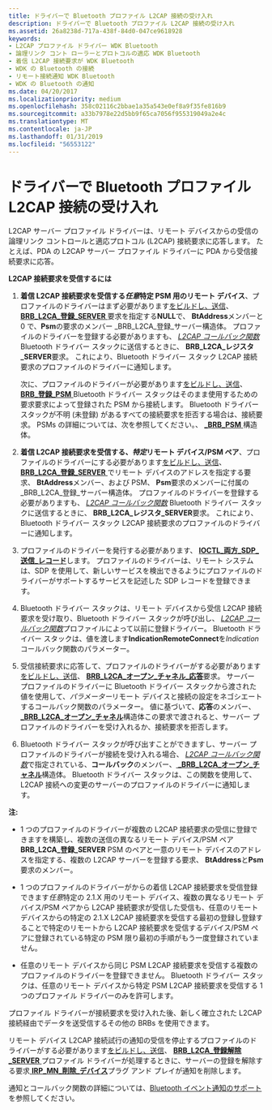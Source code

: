 ```yaml
---
title: ドライバーで Bluetooth プロファイル L2CAP 接続の受け入れ
description: ドライバーで Bluetooth プロファイル L2CAP 接続の受け入れ
ms.assetid: 26a8238d-717a-438f-84d0-047ce9618928
keywords:
- L2CAP プロファイル ドライバー WDK Bluetooth
- 論理リンク コント ローラーとプロトコルの適応 WDK Bluetooth
- 着信 L2CAP 接続要求が WDK Bluetooth
- WDK の Bluetooth の接続
- リモート接続通知 WDK Bluetooth
- WDK の Bluetooth の通知
ms.date: 04/20/2017
ms.localizationpriority: medium
ms.openlocfilehash: 358c02116c2bbae1a35a543e0ef8a9f35fe816b9
ms.sourcegitcommit: a33b7978e22d5bb9f65ca7056f955319049a2e4c
ms.translationtype: MT
ms.contentlocale: ja-JP
ms.lasthandoff: 01/31/2019
ms.locfileid: "56553122"
---
```

# <a name="accepting-l2cap-connections-in-a-bluetooth-profile-driver"></a>ドライバーで Bluetooth プロファイル L2CAP 接続の受け入れ


L2CAP サーバー プロファイル ドライバーは、リモート デバイスからの受信の論理リンク コントロールと適応プロトコル (L2CAP) 接続要求に応答します。 たとえば、PDA の L2CAP サーバー プロファイル ドライバーに PDA から受信接続要求に応答。

**L2CAP 接続要求を受信するには**

1.  **着信 L2CAP 接続要求を受信する*任意*特定 PSM 用のリモート デバイス**、プロファイルのドライバーはまず必要があります[をビルドし、送信](building-and-sending-a-brb.md)、 [ **BRB\_L2CA\_登録\_SERVER** ](https://msdn.microsoft.com/library/windows/hardware/ff536618)要求を指定する**NULL**で、 **BtAddress**メンバーと 0 で、**Psm**の要求のメンバー \_BRB\_L2CA\_登録\_サーバー構造体。 プロファイルのドライバーを登録する必要がありますも、 [ *L2CAP コールバック関数*](https://msdn.microsoft.com/library/windows/hardware/ff536755) Bluetooth ドライバー スタックに送信するときに、 **BRB\_L2CA\_レジスタ\_SERVER**要求。 これにより、Bluetooth ドライバー スタック L2CAP 接続要求のプロファイルのドライバーに通知します。

    次に、プロファイルのドライバーが必要があります[をビルドし、送信](building-and-sending-a-brb.md)、 [ **BRB\_登録\_PSM** ](https://msdn.microsoft.com/library/windows/hardware/ff536621) Bluetooth ドライバー スタックはそのまま使用するための要求要求によって登録された PSM から接続します。 Bluetooth ドライバー スタックが不明 (未登録) があるすべての接続要求を拒否する場合は、接続要求。 PSMs の詳細については、次を参照してください。、 [  **\_BRB\_PSM** ](https://msdn.microsoft.com/library/windows/hardware/ff536865)構造体。

2.  **着信 L2CAP 接続要求を受信する、*特定*リモート デバイス/PSM ペア**、プロファイルのドライバーにする必要があります[をビルドし、送信](building-and-sending-a-brb.md)、 [ **BRB\_L2CA\_登録\_SERVER** ](https://msdn.microsoft.com/library/windows/hardware/ff536618)でリモート デバイスのアドレスを指定する要求、 **BtAddress**メンバー、および PSM、 **Psm**要求のメンバーに付属の\_BRB\_L2CA\_登録\_サーバー構造体。 プロファイルのドライバーを登録する必要がありますも、 [ *L2CAP コールバック関数*](https://msdn.microsoft.com/library/windows/hardware/ff536755) Bluetooth ドライバー スタックに送信するときに、 **BRB\_L2CA\_レジスタ\_SERVER**要求。 これにより、Bluetooth ドライバー スタック L2CAP 接続要求のプロファイルのドライバーに通知します。

3.  プロファイルのドライバーを発行する必要があります、 [ **IOCTL\_両方\_SDP\_送信\_レコード**](https://msdn.microsoft.com/library/windows/hardware/ff536693)します。 プロファイルのドライバーは、リモート システムは、SDP を使用して、新しいサービスを検出できるようにプロファイルのドライバーがサポートするサービスを記述した SDP レコードを登録できます。

4.  Bluetooth ドライバー スタックは、リモート デバイスから受信 L2CAP 接続要求を受け取り、Bluetooth ドライバー スタックが呼び出し、 [ *L2CAP コールバック関数*](https://msdn.microsoft.com/library/windows/hardware/ff536755)プロファイルによって以前に登録ドライバー。 Bluetooth ドライバー スタックは、値を渡します**IndicationRemoteConnect**を*Indication*コールバック関数のパラメーター。

5.  受信接続要求に応答して、プロファイルのドライバーがする必要があります[をビルドし、送信](building-and-sending-a-brb.md)、 [ **BRB\_L2CA\_オープン\_チャネル\_応答**](https://msdn.microsoft.com/library/windows/hardware/ff536616)要求。 サーバー プロファイルのドライバーに Bluetooth ドライバー スタックから渡された値を使用して、*パラメーター*リモート デバイスと接続の設定をネゴシエートするコールバック関数のパラメーター。 値に基づいて、**応答**のメンバー、 [  **\_BRB\_L2CA\_オープン\_チャネル**](https://msdn.microsoft.com/library/windows/hardware/ff536860)構造体この要求で渡されると、サーバー プロファイルのドライバーを受け入れるか、接続要求を拒否します。

6.  Bluetooth ドライバー スタックが呼び出すことができますし、サーバー プロファイルのドライバーが接続を受け入れる場合、 [ *L2CAP コールバック関数*](https://msdn.microsoft.com/library/windows/hardware/ff536755)で指定されている、**コールバック**のメンバー、[  **\_BRB\_L2CA\_オープン\_チャネル**](https://msdn.microsoft.com/library/windows/hardware/ff536860)構造体。 Bluetooth ドライバー スタックは、この関数を使用して、L2CAP 接続への変更のサーバーのプロファイルのドライバーに通知します。

**注:**  
-   1 つのプロファイルのドライバーが複数の L2CAP 接続要求の受信に登録できますを構築し、複数の送信の異なるリモート デバイス/PSM ペア**BRB\_L2CA\_登録\_SERVER** PSM のペアと一意のリモート デバイスのアドレスを指定する、複数の L2CAP サーバーを登録する要求、 **BtAddress**と**Psm**要求のメンバー。

-   1 つのプロファイルのドライバーがからの着信 L2CAP 接続要求を受信登録できます*任意*特定の 2.1.X 用のリモート デバイス、複数の異なるリモート デバイス/PSM ペアから L2CAP 接続要求が受信した受信も、任意のリモート デバイスからの特定の 2.1.X L2CAP 接続要求を受信する最初の登録し登録することで特定のリモートから L2CAP 接続要求を受信するデバイス/PSM ペアに登録されている特定の PSM 限り最初の手順がもう一度登録されていません。

-   任意のリモート デバイスから同じ PSM L2CAP 接続要求を受信する複数のプロファイルのドライバーを登録できません。 Bluetooth ドライバー スタックは、任意のリモート デバイスから特定 PSM L2CAP 接続要求を受信する 1 つのプロファイル ドライバーのみを許可します。

 

プロファイル ドライバーが接続要求を受け入れた後、新しく確立された L2CAP 接続経由でデータを送受信するその他の BRBs を使用できます。

リモート デバイス L2CAP 接続試行の通知の受信を停止するプロファイルのドライバーがする必要があります[をビルドし、送信](building-and-sending-a-brb.md)、 [ **BRB\_L2CA\_登録解除\_SERVER** ](https://msdn.microsoft.com/library/windows/hardware/ff536619)プロファイル ドライバーが処理するときに、サーバーの登録を解除する要求[ **IRP\_MN\_削除\_デバイス**](https://msdn.microsoft.com/library/windows/hardware/ff551738)プラグ アンド プレイが通知を削除します。

通知とコールバック関数の詳細については、[Bluetooth イベント通知のサポート](supporting-bluetooth-event-notifications.md)を参照してください。

 

 





